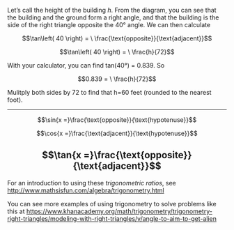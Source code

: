 Let’s call the height of the building *h*. From the
diagram, you can see that the building and the ground form a right
angle, and that the building is the side of the right triangle opposite
the 40° angle. We can then calculate

$$\tan\left( 40 \right) = \ \frac{\text{opposite}}{\text{adjacent}}$$

$$\tan\left( 40 \right) = \ \frac{h}{72}$$

With your calculator, you can find tan(40°) = 0.839. So

$$0.839 = \ \frac{h}{72}$$

Mulitply both sides by 72 to find that h=60 feet (rounded to the nearest
foot).

  --------------------------------------------------------
  $$\sin{x =}\frac{\text{opposite}}{\text{hypotenuse}}$$

  $$\cos{x =}\frac{\text{adjacent}}{\text{hypotenuse}}$$

  $$\tan{x =}\frac{\text{opposite}}{\text{adjacent}}$$
  --------------------------------------------------------

For an introduction to using these *trigonometric ratios*, see
<http://www.mathsisfun.com/algebra/trigonometry.html>

You can see more examples of using trigonometry to solve problems like
this at
<https://www.khanacademy.org/math/trigonometry/trigonometry-right-triangles/modeling-with-right-triangles/v/angle-to-aim-to-get-alien>
